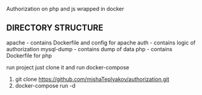 Authorization on php and js wrapped in docker
  
DIRECTORY STRUCTURE
-------------------
apache - contains Dockerfile and config for apache
auth - contains logic of authorization
mysql-dump - contains dump of data
php - contains Dockerfile for php

run project just clone it and run docker-compose
1. git clone https://github.com/mishaTeplyakov/authorization.git
2. docker-compose run -d
